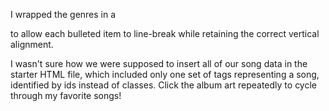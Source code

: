 I wrapped the genres in a <div> to allow each bulleted item to line-break while retaining the correct vertical alignment.

I wasn't sure how we were supposed to insert all of our song data in the starter HTML file, which included only one set of tags representing a song, identified by ids instead of classes.
Click the album art repeatedly to cycle through my favorite songs!